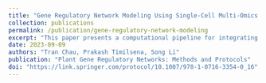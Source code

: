 ```yaml
---
title: "Gene Regulatory Network Modeling Using Single-Cell Multi-Omics in Plants"
collection: publications
permalink: /publication/gene-regulatory-network-modeling
excerpt: "This paper presents a computational pipeline for integrating single-cell RNA-seq and ATAC-seq data to construct gene regulatory networks in plants, with demonstrated applicability across species."
date: 2023-09-09
authors: "Tran Chau, Prakash Timilsena, Song Li"
publication: "Plant Gene Regulatory Networks: Methods and Protocols"
doi: "https://link.springer.com/protocol/10.1007/978-1-0716-3354-0_16"
---
```

